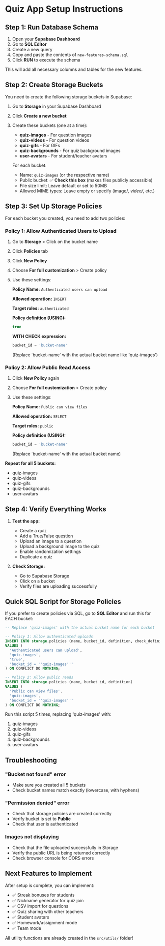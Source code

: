 # Quiz App Setup Instructions

## Step 1: Run Database Schema

1. Open your **Supabase Dashboard**
2. Go to **SQL Editor**
3. Create a new query
4. Copy and paste the contents of `new-features-schema.sql`
5. Click **RUN** to execute the schema

This will add all necessary columns and tables for the new features.

## Step 2: Create Storage Buckets

You need to create the following storage buckets in Supabase:

1. Go to **Storage** in your Supabase Dashboard
2. Click **Create a new bucket**
3. Create these buckets (one at a time):

   - **quiz-images** - For question images
   - **quiz-videos** - For question videos
   - **quiz-gifs** - For GIFs
   - **quiz-backgrounds** - For quiz background images
   - **user-avatars** - For student/teacher avatars

   For each bucket:
   - Name: `quiz-images` (or the respective name)
   - Public bucket: ✅ **Check this box** (makes files publicly accessible)
   - File size limit: Leave default or set to 50MB
   - Allowed MIME types: Leave empty or specify (image/*, video/*, etc.)

## Step 3: Set Up Storage Policies

For each bucket you created, you need to add two policies:

### Policy 1: Allow Authenticated Users to Upload

1. Go to **Storage** > Click on the bucket name
2. Click **Policies** tab
3. Click **New Policy**
4. Choose **For full customization** > Create policy
5. Use these settings:

   **Policy Name:** `Authenticated users can upload`

   **Allowed operation:** `INSERT`

   **Target roles:** `authenticated`

   **Policy definition (USING):**
   ```sql
   true
   ```

   **WITH CHECK expression:**
   ```sql
   bucket_id = 'bucket-name'
   ```
   (Replace 'bucket-name' with the actual bucket name like 'quiz-images')

### Policy 2: Allow Public Read Access

1. Click **New Policy** again
2. Choose **For full customization** > Create policy
3. Use these settings:

   **Policy Name:** `Public can view files`

   **Allowed operation:** `SELECT`

   **Target roles:** `public`

   **Policy definition (USING):**
   ```sql
   bucket_id = 'bucket-name'
   ```
   (Replace 'bucket-name' with the actual bucket name)

**Repeat for all 5 buckets:**
- quiz-images
- quiz-videos
- quiz-gifs
- quiz-backgrounds
- user-avatars

## Step 4: Verify Everything Works

1. **Test the app:**
   - Create a quiz
   - Add a True/False question
   - Upload an image to a question
   - Upload a background image to the quiz
   - Enable randomization settings
   - Duplicate a quiz

2. **Check Storage:**
   - Go to Supabase Storage
   - Click on a bucket
   - Verify files are uploading successfully

## Quick SQL Script for Storage Policies

If you prefer to create policies via SQL, go to **SQL Editor** and run this for EACH bucket:

```sql
-- Replace 'quiz-images' with the actual bucket name for each bucket

-- Policy 1: Allow authenticated uploads
INSERT INTO storage.policies (name, bucket_id, definition, check_definition)
VALUES (
  'Authenticated users can upload',
  'quiz-images',
  'true',
  'bucket_id = ''quiz-images'''
) ON CONFLICT DO NOTHING;

-- Policy 2: Allow public reads
INSERT INTO storage.policies (name, bucket_id, definition)
VALUES (
  'Public can view files',
  'quiz-images',
  'bucket_id = ''quiz-images'''
) ON CONFLICT DO NOTHING;
```

Run this script 5 times, replacing 'quiz-images' with:
1. quiz-images
2. quiz-videos
3. quiz-gifs
4. quiz-backgrounds
5. user-avatars

## Troubleshooting

### "Bucket not found" error
- Make sure you created all 5 buckets
- Check bucket names match exactly (lowercase, with hyphens)

### "Permission denied" error
- Check that storage policies are created correctly
- Verify bucket is set to **Public**
- Check that user is authenticated

### Images not displaying
- Check that the file uploaded successfully in Storage
- Verify the public URL is being returned correctly
- Check browser console for CORS errors

## Next Features to Implement

After setup is complete, you can implement:
- ✅ Streak bonuses for students
- ✅ Nickname generator for quiz join
- ✅ CSV import for questions
- ✅ Quiz sharing with other teachers
- ✅ Student avatars
- ✅ Homework/assignment mode
- ✅ Team mode

All utility functions are already created in the `src/utils/` folder!
